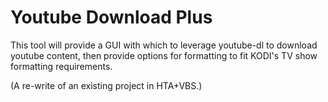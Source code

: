 # Youtube Download Plus
 This tool will provide a GUI with which to leverage youtube-dl to download youtube content, then provide options for formatting to fit KODI's TV show formatting requirements.

 (A re-write of an existing project in HTA+VBS.)